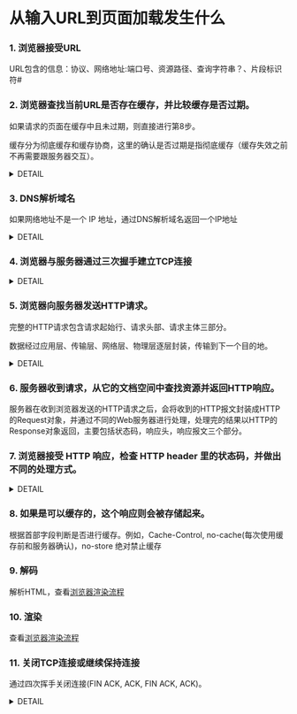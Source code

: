 # 从输入URL到页面加载发生什么

### 1. 浏览器接受URL

URL包含的信息：协议、网络地址:端口号、资源路径、查询字符串？、片段标识符#

### 2. 浏览器查找当前URL是否存在缓存，并比较缓存是否过期。

如果请求的页面在缓存中且未过期，则直接进行第8步。

缓存分为彻底缓存和缓存协商，这里的确认是否过期是指彻底缓存（缓存失效之前不再需要跟服务器交互）。

<details>
<summary>DETAIL</summary>

#### 彻底缓存的机制（http首部字段）：cache-control，Expires

资源http响应状态码在不强刷的情况下为200(from cache)

* Expires：是一个绝对时间，即服务器时间。浏览器检查当前时间，如果还没到失效时间就直接使用缓存文件。但是该方法存在一个问题：服务器时间与客户端时间可能不一致。因此该字段已经很少使用，现在基本用cache-control进行判断。
* cache-control：
	- max-age：cache-control中的max-age保存一个相对时间。例如Cache-Control: max-age = 484200，表示浏览器收到文件后，缓存在484200s内均有效。 如果同时存在cache-control和Expires，浏览器总是优先使用cache-control。
	- no-cache：使用缓存前必须和服务器进行确认，也就是需要发起请求。
	- no-store：不缓存

#### 缓存协商。对应http首部字段：last-modified，Etag

当缓存过期时，浏览器会向服务器发起请求询问资源是否真正过期，这就是缓存协商。

资源http响应状态码在不强刷的情况下为304

* last-modified：是第一次请求资源时，服务器返回的字段，表示最后一次更新的时间。下一次浏览器请求资源时就发送if-modified-since字段。服务器用本地Last-modified时间与if-modified-since时间比较，如果不一致则认为缓存已过期并返回新资源给浏览器；如果时间一致则发送304状态码，让浏览器继续使用缓存。当然，用该方法也存在问题，比如修改时间有变化但实际内容没有变化，而服务器却再次将资源发送给浏览器。所以，使用Etag进行判断更好。
* Etag：资源的实体标识（哈希字符串），当资源内容更新时，Etag会改变。服务器会判断Etag是否发生变化，如果变化则返回新资源，否则返回304。

> 缓存协商的过程需要发起一起HTTP请求，如果返回304则继续使用缓存。对于移动端一次请求还是有代价的，所以我们需要避免304。

> 对于很少进行更改的静态文件，可以在文件名中加入版本号，如get.v1.js，并且把Cache-Control的max-age设置成一年半载，这样就不会发送请求。

> 需要注意的是，当这些文件更新的时候，我们需要更新其版本号，这样浏览器才会到服务器下载新资源。

![](https://upload-images.jianshu.io/upload_images/3160413-fb75e5af66606680.png?imageMogr2/auto-orient/strip%7CimageView2/2/w/692)
</details>

### 3. DNS解析域名

如果网络地址不是一个 IP 地址，通过DNS解析域名返回一个IP地址

<details>
<summary>DETAIL</summary>

DNS数据库是域名和IP地址相互映射的一个分布式数据库，DNS协议用来将域名转换为IP地址，它运行在UDP协议之上。UDP无需连接，时效性更好。

#### DNS查询

* 操作系统会先检查本地hosts文件是否有这个网址映射关系，如果有就调用这个IP地址映射，完成域名解析。
* 否则，查找本地DNS解析器缓存，如果查找到则返回。
* 否则，查找本地DNS服务器，如果查找到则返回。
* 否则，1）未用转发模式，按根域服务器 ->顶级域,.com->第二层域，example.com ->子域，www.example.com的顺序找到IP地址。2）用转发模式，按上一级DNS服务器->上上级->....逐级向上查询找到IP地址。

</details>

### 4. 浏览器与服务器通过三次握手建立TCP连接

<details>
<summary>DETAIL</summary>

![](https://upload-images.jianshu.io/upload_images/3160413-5a9f596e6bde10c6.png?imageMogr2/auto-orient/strip%7CimageView2/2/w/700)

#### 为什么需要进行三次握手，而不是两次握手？

原因是两次握手不可靠。比如，浏览器发送一个连接请求包A，但包A在半路上堵车了，浏览器就认为包A丢失了，所以重新发生一个请求包B给服务器。服务器收到请求，建立连接。两端进行通信，结束后关闭连接。但是这时候，包A到达了服务器，服务器不知道这是一个无效的包，所以进行响应。这时两次握手已经完成，两端就建立起一个无效的连接。但浏览器认为自己没发出请求，所以不会回应，这样就让服务器白白等待回应，浪费了服务器资源。而三次握手的机制下，浏览器知道自己并没有请求连接，会发送拒绝包给服务器，服务器收到回应后也会结束这次无效的连接。

#### TCP/IP协议族里可分为应用层、传输层、网络层和数据层

##### 应用层

应用层决定了向用户提供应用服务时通信的活动。TCP/IP协议族内预存了各类通用的应用服务。比如FTP（File Transfer Protocol，文件传输协议）和DNS（Domain Name Sysytem，域名系统），HTTP协议也处于该层。

##### 传输层

传输层对上层应用层，提供处于网络连接中的两台计算机之间的数据传输。在传输层有两个性质不同的协议：TCP（Transmission Control Protocol，传输控制协议）和UDP（User Data Protocol，用户数据报协议）。

##### 网络层

网络层用来处理在网络上流动的数据包。数据包是网络传输的最小数据单位，该层规定了通过怎样的路径（所谓的传输路线）到达对方计算机，比把数据包传送给对方。

##### 链路层（又名数据链路层，网络接口层）

用来处理链接网络的硬件部分。包括控制操作系统、硬件的设备驱动、NIC（Network Interface Card，网络适配器，即网卡），及光纤等物理可见的部分。

</details>

### 5. 浏览器向服务器发送HTTP请求。

完整的HTTP请求包含请求起始行、请求头部、请求主体三部分。

数据经过应用层、传输层、网络层、物理层逐层封装，传输到下一个目的地。

<details>
<summary>DETAIL</summary>

![](https://upload-images.jianshu.io/upload_images/5695795-50fb4ff95551f317.png?imageMogr2/auto-orient/strip%7CimageView2/2/w/700)

#### 发送HTTP大体流程

1. 客户端在应用层（HTTP协议）发出一个想看某个Web页面的HTTP请求；
2. 为了传输方便，在传输层（TCP协议）把从应用层收到的数据（HTTP请求报文）进行分割，并在各个报文上打上标记序号及端口号后转发给网络层；
3. 在网络层（IP协议，Internet Protocol），增加作为通信目的地的MAC地址后转发给链路层。这样一来，发往网络的通信请求就准备齐全了；
4. 接收端的服务器在链路层收到数据，按序往上层发送，一直到应用层。当传输到应用层，才能算真正接收到由客户端发送过来的HTTP请求。

![](https://user-gold-cdn.xitu.io/2018/3/13/1621d3cfd3474953)

</details>

### 6. 服务器收到请求，从它的文档空间中查找资源并返回HTTP响应。

服务器在收到浏览器发送的HTTP请求之后，会将收到的HTTP报文封装成HTTP的Request对象，并通过不同的Web服务器进行处理，处理完的结果以HTTP的Response对象返回，主要包括状态码，响应头，响应报文三个部分。

### 7. 浏览器接受 HTTP 响应，检查 HTTP header 里的状态码，并做出不同的处理方式。

<details>
<summary>DETAIL</summary>

状态码主要包括以下部分
* 1xx：指示信息–表示请求已接收，继续处理。
* 2xx：成功–表示请求已被成功接收、理解、接受。
* 3xx：重定向–要完成请求必须进行更进一步的操作。
* 4xx：客户端错误–请求有语法错误或请求无法实现。
* 5xx：服务器端错误–服务器未能实现合法的请求。

>200 OK (from cache)  是浏览器没有跟服务器确认，直接用了浏览器缓存；
>
>304 Not Modified 是浏览器和服务器多确认了一次缓存有效性，再用的缓存。

响应头主要由Cache-Control、 Connection、Date、Pragma等组成。

响应体为服务器返回给浏览器的信息，主要由HTML，css，js，图片文件组成。

</details>

### 8. 如果是可以缓存的，这个响应则会被存储起来。

根据首部字段判断是否进行缓存。例如，Cache-Control, no-cache(每次使用缓存前和服务器确认)，no-store 绝对禁止缓存

### 9. 解码

解析HTML，查看[浏览器渲染流程](https://github.com/Leechikit/fe-knowledge/issues/9)

### 10. 渲染

查看[浏览器渲染流程](https://github.com/Leechikit/fe-knowledge/issues/9)

### 11. 关闭TCP连接或继续保持连接

通过四次挥手关闭连接(FIN ACK, ACK, FIN ACK, ACK)。

<details>
<summary>DETAIL</summary>

![](https://upload-images.jianshu.io/upload_images/3160413-1d8c843335a5f419.png?imageMogr2/auto-orient/strip%7CimageView2/2/w/700)

为什么需要进行四次挥手？

第一次挥手是浏览器发完数据后，发送FIN请求断开连接。第二次挥手是服务器发送ACK表示同意，如果在这一次服务器也发送FIN请求断开连接似乎也没有不妥，但考虑到服务器可能还有数据要发送，所以服务器发送FIN应该放在第三次挥手中。这样浏览器需要返回ACK表示同意，也就是第四次挥手。

简而言之，一端断开连接需要两次挥手（请求和回应），两端断开连接就需要四次挥手了。

</details>